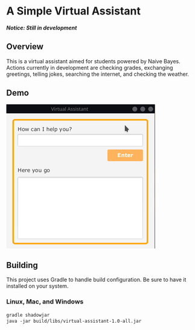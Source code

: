 # A Simple Virtual Assistant

***Notice: Still in development***

## Overview
This is a virtual assistant aimed for students powered by Naive Bayes.
Actions currently in development are checking grades, exchanging greetings, telling jokes,
searching the internet, and checking the weather.

## Demo
![Simple Demo](/assets/Demo.gif)

## Building

This project uses Gradle to handle build configuration. Be sure to have it installed on your system.

### Linux, Mac, and Windows
```
gradle shadowjar
java -jar build/libs/virtual-assistant-1.0-all.jar
```

